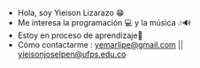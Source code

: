 - Hola, soy Yieison Lizarazo 😁
- Me interesa la programación 💻 y la música 🎶🔊
- Estoy en proceso de aprendizaje🌱
- Cómo contactarme : yemarlipe@gmail.com || yieisonjoselpen@ufps.edu.co

<!---
YieisonL/YieisonL is a ✨ special ✨ repository because its `README.md` (this file) appears on your GitHub profile.
You can click the Preview link to take a look at your changes.
--->
